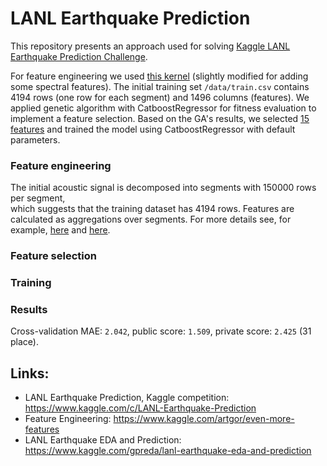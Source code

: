 # LANL Earthquake Prediction

This repository presents an approach used for solving [Kaggle LANL Earthquake Prediction Challenge](https://www.kaggle.com/c/LANL-Earthquake-Prediction/overview/description).

For feature engineering we used [this kernel](https://www.kaggle.com/artgor/even-more-features) (slightly modified for adding some spectral features). 
The initial training set `/data/train.csv` contains 4194 rows (one row for each segment) and 1496 columns (features).
We applied genetic algorithm with CatboostRegressor for fitness evaluation to implement a feature selection. 
Based on the GA's results, we selected [15 features](https://github.com/viktorsapozhok/earthquake-prediction/blob/master/src/earthquake/submission.py) and
trained the model using CatboostRegressor with default parameters.

### Feature engineering

The initial acoustic signal is decomposed into segments with 150000 rows per segment,  
which suggests that the training dataset has 4194 rows. Features are calculated as aggregations over segments.
For more details see, for example, 
[here](https://www.kaggle.com/gpreda/lanl-earthquake-eda-and-prediction) and 
[here](https://www.kaggle.com/artgor/even-more-features).     

### Feature selection

### Training

### Results

Cross-validation MAE: `2.042`, public score: `1.509`, private score: `2.425` (31 place). 
   
## Links:

* LANL Earthquake Prediction, Kaggle competition: https://www.kaggle.com/c/LANL-Earthquake-Prediction
* Feature Engineering: https://www.kaggle.com/artgor/even-more-features
* LANL Earthquake EDA and Prediction: https://www.kaggle.com/gpreda/lanl-earthquake-eda-and-prediction